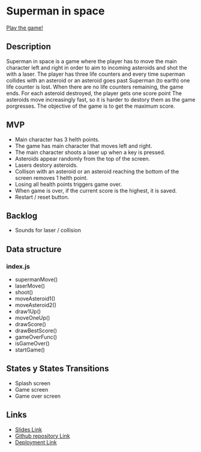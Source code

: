 # Superman in space

[Play the game!](https://dbravojuanico.github.io/super-man-game/)

## Description
Superman in space is a game where the player has to move the main character left and right in order to aim to incoming asteroids and shot the with a laser. The player has three life counters and every time superman collides with an asteroid or an asteroid goes past Superman (to earth) one life counter is lost. When there are no life counters remaining, the game ends.
For each asteroid destroyed, the player gets one score point
The asteroids move increasingly fast, so it is harder to destory them as the game porgresses. The objective of the game is to get the maximum score.

## MVP
- Main character has 3 helth points.
- The game has main character that moves left and right.
- The main character shoots a laser up when a key is pressed.
- Asteroids appear randomly from the top of the screen.
- Lasers destory asteroids.
- Collison with an asteroid or an asteroid reaching the bottom of the screen removes 1 helth point.
- Losing all health points triggers game over.
- When game is over, if the current score is the highest, it is saved.
- Restart / reset button.

## Backlog
- Sounds for laser / collision

## Data structure

### index.js
- supermanMove()
- laserMove()
- shoot()
- moveAsteroid1()
- moveAsteroid2()
- draw1Up()
- moveOneUp()
- drawScore()
- drawBestScore()
- gameOverFunc()
- isGameOver()
- startGame()

## States y States Transitions
- Splash screen
- Game screen
- Game over screen

## Links

- [Slides Link](http://slides.com)
- [Github repository Link](https://github.com/dbravojuanico/super-man-game)
- [Deployment Link](https://dbravojuanico.github.io/super-man-game/)